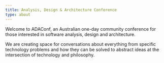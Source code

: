 ```yaml
---
title: Analysis, Design & Architecture Conference
type: about
---
```


Welcome to ADAConf, an Australian one-day community conference for those interested in software analysis, design and architecture.

We are creating space for conversations about everything from specific technology problems and how they can be solved to abstract ideas at the intersection of technology and philosophy.